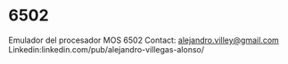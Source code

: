 # 6502
Emulador del procesador MOS 6502
Contact: alejandro.villey@gmail.com Linkedin:linkedin.com/pub/alejandro-villegas-alonso/
